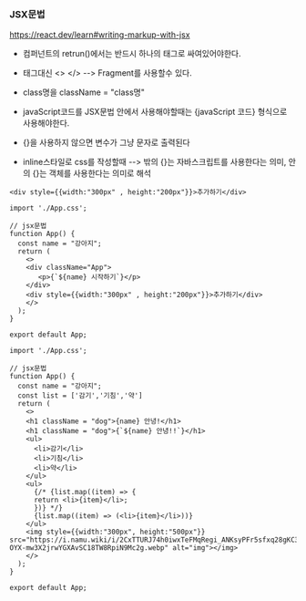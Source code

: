 
### JSX문법

https://react.dev/learn#writing-markup-with-jsx

- 컴퍼넌트의 retrun()에서는 반드시 하나의 태그로 싸여있어야한다.
- 태그대신 <> </>  --> Fragment를 사용할수 있다.
- class명을 className = "class명"
- javaScript코드를 JSX문법 안에서 사용해야할때는 {javaScript 코드} 형식으로 사용해야한다.
- {}을 사용하지 않으면 변수가 그냥 문자로 출력된다

- inline스타일로 css를 작성할때
-->  밖의 {}는 자바스크립트를 사용한다는 의미, 안의 {}는 객체를 사용한다는 의미로 해석
```
<div style={{width:"300px" , height:"200px"}}>추가하기</div>
```

```
import './App.css';

// jsx문법
function App() {
  const name = "강아지";
  return (
    <>
    <div className="App">
       <p>{`${name} 시작하기`}</p>
    </div>
    <div style={{width:"300px" , height:"200px"}}>추가하기</div>
    </>
  );
}

export default App;
```

```
import './App.css';

// jsx문법
function App() {
  const name = "강아지";
  const list = ['감기','기침','약']
  return (
    <>
    <h1 className = "dog">{name} 안녕!</h1>
    <h1 className = "dog">{`${name} 안녕!!`}</h1>
    <ul>
      <li>감기</li>
      <li>기침</li>
      <li>약</li>
    </ul>
    <ul>
      {/* {list.map((item) => {
      return <li>{item}</li>;
      })} */}
      {list.map((item) => (<li>{item}</li>))}
    </ul>
    <img style={{width:"300px", height:"500px"}} src="https://i.namu.wiki/i/2CxTTURJ74h0iwxTeFMqRegi_ANKsyPFr5sfxq28gKC3ufjsrDpg-OYX-mw3X2jrwYGXAvSC18TW8RpiN9Mc2g.webp" alt="img"></img>
    </>
  );
}

export default App;
```










